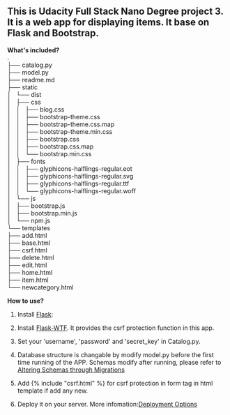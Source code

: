 This is Udacity Full Stack Nano Degree project 3.   It is a web app for displaying items. It base on Flask and Bootstrap.
----------------



**What's included?**  
.  
├── catalog.py  
├── model.py  
├── readme.md  
├── static  
│   └── dist  
│       ├── css  
│       │   ├── blog.css  
│       │   ├── bootstrap-theme.css  
│       │   ├── bootstrap-theme.css.map  
│       │   ├── bootstrap-theme.min.css  
│       │   ├── bootstrap.css  
│       │   ├── bootstrap.css.map  
│       │   └── bootstrap.min.css  
│       ├── fonts  
│       │   ├── glyphicons-halflings-regular.eot  
│       │   ├── glyphicons-halflings-regular.svg  
│       │   ├── glyphicons-halflings-regular.ttf  
│       │   └── glyphicons-halflings-regular.woff  
│       └── js  
│           ├── bootstrap.js  
│           ├── bootstrap.min.js  
│           └── npm.js  
└── templates  
├── add.html  
├── base.html  
├── csrf.html  
├── delete.html  
├── edit.html  
├── home.html  
├── item.html  
└── newcategory.html  

**How to use?**

1. Install [Flask](http://flask.pocoo.org/docs/0.10/installation/):

2. Install [Flask-WTF](https://flask-wtf.readthedocs.org/en/latest/install.html). It provides the csrf protection function in this app.

3. Set your 'username', 'password' and 'secret_key' in Catalog.py.

4. Database structure is changable by modify model.py before the first time running of the APP. Schemas modify after running, please refer to [Altering Schemas through Migrations](http://docs.sqlalchemy.org/en/latest/core/metadata.html#altering-schemas-through-migrations)

5. Add {% include "csrf.html" %} for csrf protection in form tag in html template if add any new.

6. Deploy it on your server. More infomation:[Deployment Options](http://flask.pocoo.org/docs/0.10/deploying/)


